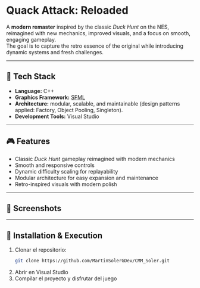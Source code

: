 # **Quack Attack: Reloaded**

A **modern remaster** inspired by the classic *Duck Hunt* on the NES, reimagined with new mechanics, improved visuals, and a focus on smooth, engaging gameplay.  
The goal is to capture the retro essence of the original while introducing dynamic systems and fresh challenges.

---

## 🚀 Tech Stack

- **Language:** C++  
- **Graphics Framework:** [SFML](https://www.sfml-dev.org/)  
- **Architecture:** modular, scalable, and maintainable (design patterns applied: Factory, Object Pooling, Singleton).  
- **Development Tools:** Visual Studio  

---

## 🎮 Features

- Classic *Duck Hunt* gameplay reimagined with modern mechanics  
- Smooth and responsive controls  
- Dynamic difficulty scaling for replayability  
- Modular architecture for easy expansion and maintenance  
- Retro-inspired visuals with modern polish  

---

## 📸 Screenshots

---

## 📂 Installation & Execution

1. Clonar el repositorio:  
   ```bash
   git clone https://github.com/MartinSolerGDev/CMM_Soler.git
2. Abrir en Visual Studio
3. Compilar el proyecto y disfrutar del juego

